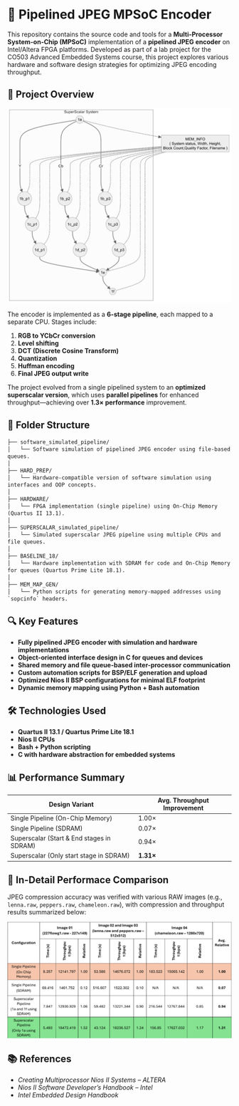 # 🚀 Pipelined JPEG MPSoC Encoder

This repository contains the source code and tools for a **Multi-Processor System-on-Chip (MPSoC)** implementation of a **pipelined JPEG encoder** on Intel/Altera FPGA platforms. Developed as part of a lab project for the CO503 Advanced Embedded Systems course, this project explores various hardware and software design strategies for optimizing JPEG encoding throughput.

## 📌 Project Overview

<!-- image -->
<img src="./misc/superscalar_pipeline.jpg" alt="JPEG Encoder Overview" width="600"/>

The encoder is implemented as a **6-stage pipeline**, each mapped to a separate CPU. Stages include:

1. **RGB to YCbCr conversion**
2. **Level shifting**
3. **DCT (Discrete Cosine Transform)**
4. **Quantization**
5. **Huffman encoding**
6. **Final JPEG output write**

The project evolved from a single pipelined system to an **optimized superscalar version**, which uses **parallel pipelines** for enhanced throughput—achieving over **1.3× performance** improvement.

## 📁 Folder Structure

```
├── software_simulated_pipeline/
│   └── Software simulation of pipelined JPEG encoder using file-based queues.
│
├── HARD_PREP/
│   └── Hardware-compatible version of software simulation using interfaces and OOP concepts.
│
├── HARDWARE/
│   └── FPGA implementation (single pipeline) using On-Chip Memory (Quartus II 13.1).
│
├── SUPERSCALAR_simulated_pipeline/
│   └── Simulated superscalar JPEG pipeline using multiple CPUs and file queues.
│
├── BASELINE_18/
│   └── Hardware implementation with SDRAM for code and On-Chip Memory for queues (Quartus Prime Lite 18.1).
│
├── MEM_MAP_GEN/
│   └── Python scripts for generating memory-mapped addresses using `sopcinfo` headers.
```

## 🔍 Key Features

* **Fully pipelined JPEG encoder with simulation and hardware implementations**
* **Object-oriented interface design in C for queues and devices**
* **Shared memory and file queue-based inter-processor communication**
* **Custom automation scripts for BSP/ELF generation and upload**
* **Optimized Nios II BSP configurations for minimal ELF footprint**
* **Dynamic memory mapping using Python + Bash automation**

## 🛠️ Technologies Used

* **Quartus II 13.1 / Quartus Prime Lite 18.1**
* **Nios II CPUs**
* **Bash + Python scripting**
* **C with hardware abstraction for embedded systems**

## 📊 Performance Summary

| Design Variant                   | Avg. Throughput Improvement |
| -------------------------------- | --------------------------- |
| Single Pipeline (On-Chip Memory) | 1.00×                       |
| Single Pipeline (SDRAM)          | 0.07×                       |
| Superscalar (Start & End stages in SDRAM)     | 0.94×          |
| Superscalar (Only start stage in SDRAM)   | **1.31×**          |

## 📎 In-Detail Performace Comparison

JPEG compression accuracy was verified with various RAW images (e.g., `lenna.raw`, `peppers.raw`, `chameleon.raw`), with compression and throughput results summarized below:

<!-- image -->
![JPEG Compression Results](./misc/perf_table.png)

## 📚 References

* *Creating Multiprocessor Nios II Systems – ALTERA*
* *Nios II Software Developer’s Handbook – Intel*
* *Intel Embedded Design Handbook*
